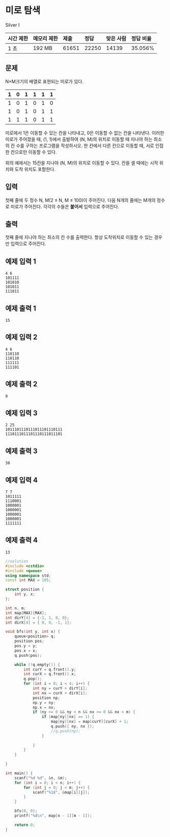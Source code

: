 # 미로 탐색

Silver I

| 시간 제한 | 메모리 제한 | 제출  | 정답  | 맞은 사람 | 정답 비율 |
| :-------- | :---------- | :---- | :---- | :-------- | :-------- |
| 1 초      | 192 MB      | 61651 | 22250 | 14139     | 35.056%   |

## 문제

N×M크기의 배열로 표현되는 미로가 있다.

| 1    | 0    | 1    | 1    | 1    | 1    |
| ---- | ---- | ---- | ---- | ---- | ---- |
| 1    | 0    | 1    | 0    | 1    | 0    |
| 1    | 0    | 1    | 0    | 1    | 1    |
| 1    | 1    | 1    | 0    | 1    | 1    |

미로에서 1은 이동할 수 있는 칸을 나타내고, 0은 이동할 수 없는 칸을 나타낸다. 이러한 미로가 주어졌을 때, (1, 1)에서 출발하여 (N, M)의 위치로 이동할 때 지나야 하는 최소의 칸 수를 구하는 프로그램을 작성하시오. 한 칸에서 다른 칸으로 이동할 때, 서로 인접한 칸으로만 이동할 수 있다.

위의 예에서는 15칸을 지나야 (N, M)의 위치로 이동할 수 있다. 칸을 셀 때에는 시작 위치와 도착 위치도 포함한다.

## 입력

첫째 줄에 두 정수 N, M(2 ≤ N, M ≤ 100)이 주어진다. 다음 N개의 줄에는 M개의 정수로 미로가 주어진다. 각각의 수들은 **붙어서** 입력으로 주어진다.

## 출력

첫째 줄에 지나야 하는 최소의 칸 수를 출력한다. 항상 도착위치로 이동할 수 있는 경우만 입력으로 주어진다.

## 예제 입력 1

```
4 6
101111
101010
101011
111011
```

## 예제 출력 1

```
15
```

## 예제 입력 2

```
4 6
110110
110110
111111
111101
```

## 예제 출력 2

```
9
```

## 예제 입력 3

```
2 25
1011101110111011101110111
1110111011101110111011101
```

## 예제 출력 3

```
38
```

## 예제 입력 4

```
7 7
1011111
1110001
1000001
1000001
1000001
1000001
1111111
```

## 예제 출력 4

```
13
```

```c++
//solution
#include <cstdio>
#include <queue>
using namespace std;
const int MAX = 105;

struct position {
	int y, x;
};

int n, m;
int map[MAX][MAX];
int dirY[4] = {-1, 1, 0, 0};
int dirX[4] = { 0, 0, -1, 1};

void bfs(int y, int x) {
	queue<position> q;
	position pos;
	pos.y = y;
	pos.x = x;
	q.push(pos);

	while (!q.empty()) {
		int curY = q.front().y;
		int curX = q.front().x;
		q.pop();
		for (int i = 0; i < 4; i++) {
			int ny = curY + dirY[i];
			int nx = curX + dirX[i];
			position np;
			np.y = ny;
			np.x = nx;
			if (ny >= 0 && ny < n && nx >= 0 && nx < m) {
				if (map[ny][nx] == 1) {
					map[ny][nx] = map[curY][curX] + 1;
					q.push({ ny, nx });
					//q.push(np);
				}
				
			}
		}
	}

}

int main() {
	scanf("%d %d", &n, &m);
	for (int i = 0; i < n; i++) {
		for (int j = 0; j < m; j++) {
			scanf("%1d", &map[i][j]);
		}
	}

	bfs(0, 0);
	printf("%d\n", map[n - 1][m - 1]);

	return 0;
}
```

